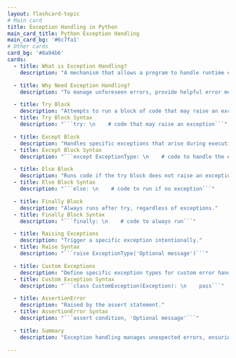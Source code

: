```yaml
---
layout: flashcard-topic
# Main card
title: Exception Handling in Python
main_card_title: Python Exception Handling
main_card_bg: '#6c7fa1'
# Other cards
card_bg: '#8a94b6'
cards:
  - title: What is Exception Handling?
    description: "A mechanism that allows a program to handle runtime errors gracefully, ensuring that the program doesn't crash unexpectedly."

  - title: Why Need Exception Handling?
    description: "To manage unforeseen errors, provide helpful error messages, and ensure the program continues or terminates gracefully."

  - title: Try Block
    description: "Attempts to run a block of code that may raise an exception."
  - title: Try Block Syntax
    description: "```try: \n    # code that may raise an exception```"

  - title: Except Block
    description: "Handles specific exceptions that arise during execution."
  - title: Except Block Syntax
    description: "```except ExceptionType: \n    # code to handle the exception```"

  - title: Else Block
    description: "Runs code if the try block does not raise an exception."
  - title: Else Block Syntax
    description: "```else: \n    # code to run if no exception```"

  - title: Finally Block
    description: "Always runs after try, regardless of exceptions."
  - title: Finally Block Syntax
    description: "```finally: \n    # code to always run```"

  - title: Raising Exceptions
    description: "Trigger a specific exception intentionally."
  - title: Raise Syntax
    description: "```raise ExceptionType('Optional message')```"

  - title: Custom Exceptions
    description: "Define specific exception types for custom error handling."
  - title: Custom Exception Syntax
    description: "```class CustomException(Exception): \n    pass```"

  - title: AssertionError
    description: "Raised by the assert statement."
  - title: AssertionError Syntax
    description: "```assert condition, 'Optional message'```"

  - title: Summary
    description: "Exception handling manages unexpected errors, ensuring graceful failure and providing informative feedback."

---
```


